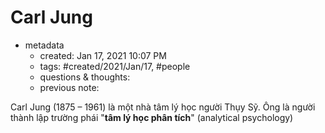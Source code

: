 # Carl Jung

- metadata
	- created: Jan 17, 2021 10:07 PM 
	- tags: #created/2021/Jan/17, #people 
	- questions & thoughts:
	- previous note:

Carl Jung (1875 – 1961) là một nhà tâm lý học người Thụy Sỹ. Ông là người thành lập trường phái "**tâm lý học phân tích**" (analytical psychology)